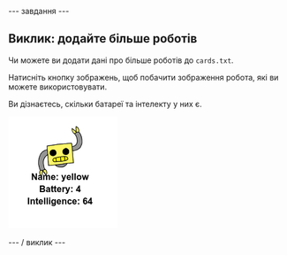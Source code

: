 \--- завдання \---

## Виклик: додайте більше роботів

Чи можете ви додати дані про більше роботів до `cards.txt`.

Натисніть кнопку зображень, щоб побачити зображення робота, які ви можете використовувати.

Ви дізнаєтесь, скільки батареї та інтелекту у них є.

![скріншот](images/robotrumps-yellow.png)

\--- / виклик \---